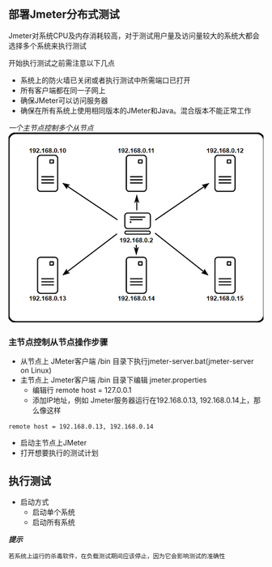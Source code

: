 ## 部署Jmeter分布式测试

Jmeter对系统CPU及内存消耗较高，对于测试用户量及访问量较大的系统大都会选择多个系统来执行测试

开始执行测试之前需注意以下几点

* 系统上的防火墙已关闭或者执行测试中所需端口已打开
* 所有客户端都在同一子网上
* 确保JMeter可以访问服务器
* 确保在所有系统上使用相同版本的JMeter和Java。混合版本不能正常工作

_一个主节点控制多个从节点_![](/assets/salvemaster.png)

### 主节点控制从节点操作步骤

* 从节点上 JMeter客户端 /bin 目录下执行jmeter-server.bat\(jmeter-server on Linux\)
* 主节点上 Jmeter客户端 /bin 目录下编辑 jmeter.properties
  * 编辑行 remote host = 127.0.0.1
  * 添加IP地址，例如 Jmeter服务器运行在192.168.0.13, 192.168.0.14上，那么像这样 

```
remote host = 192.168.0.13, 192.168.0.14
```

* 启动主节点上JMeter
* 打开想要执行的测试计划

## 执行测试

* 启动方式
  * 启动单个系统
  * 启动所有系统

_**提示**_

```
若系统上运行的杀毒软件，在负载测试期间应该停止，因为它会影响测试的准确性
```



